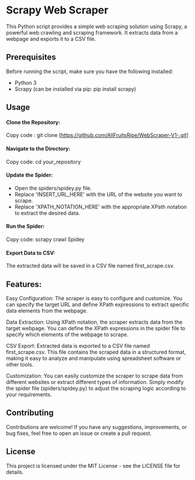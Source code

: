 # Scrapy Web Scraper
This Python script provides a simple web scraping solution using Scrapy, a powerful web crawling and scraping framework. It extracts data from a webpage and exports it to a CSV file.

## Prerequisites
Before running the script, make sure you have the following installed:

- Python 3 
- Scrapy (can be installed via pip: pip install scrapy)

## Usage
#### Clone the Repository:

Copy code : git clone [https://github.com/AllFruitsRipe/WebScraper-V1-.git]

#### Navigate to the Directory:

Copy code: cd your_repository

#### Update the Spider:

- Open the spiders/spidey.py file.
- Replace 'INSERT_URL_HERE' with the URL of the website you want to scrape.
- Replace 'XPATH_NOTATION_HERE' with the appropriate XPath notation to extract the desired data.
  
#### Run the Spider:

Copy code: scrapy crawl Spidey

#### Export Data to CSV:

The extracted data will be saved in a CSV file named first_scrape.csv.

## Features:
Easy Configuration: The scraper is easy to configure and customize. You can specify the target URL and define XPath expressions to extract specific data elements from the webpage.

Data Extraction: Using XPath notation, the scraper extracts data from the target webpage. You can define the XPath expressions in the spider file to specify which elements of the webpage to scrape.

CSV Export: Extracted data is exported to a CSV file named first_scrape.csv. This file contains the scraped data in a structured format, making it easy to analyze and manipulate using spreadsheet software or other tools.

Customization: You can easily customize the scraper to scrape data from different websites or extract different types of information. Simply modify the spider file (spiders/spidey.py) to adjust the scraping logic according to your requirements.


## Contributing
Contributions are welcome! If you have any suggestions, improvements, or bug fixes, feel free to open an issue or create a pull request.

## License
This project is licensed under the MIT License - see the LICENSE file for details.
